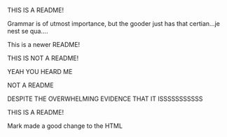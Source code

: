 
THIS IS A README!

Grammar is of utmost importance, but the gooder just has that certian...je nest se qua....

This is a newer README!


THIS IS NOT A README!

YEAH YOU HEARD ME

NOT A README

DESPITE THE OVERWHELMING EVIDENCE THAT IT ISSSSSSSSSSS

THIS IS A README!

Mark made a good change to the HTML

